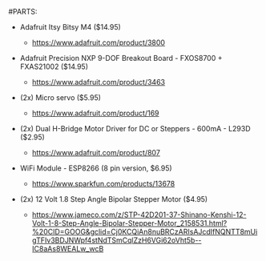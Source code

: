 #PARTS:

* Adafruit Itsy Bitsy M4 ($14.95) 
  * https://www.adafruit.com/product/3800

* Adafruit Precision NXP 9-DOF Breakout Board - FXOS8700 + FXAS21002 ($14.95)
  * https://www.adafruit.com/product/3463

* (2x) Micro servo ($5.95) 
  * https://www.adafruit.com/product/169

* (2x) Dual H-Bridge Motor Driver for DC or Steppers - 600mA - L293D ($2.95) 
  * https://www.adafruit.com/product/807

* WiFi Module - ESP8266 (8 pin version, $6.95)
  * https://www.sparkfun.com/products/13678

* (2x) 12 Volt 1.8 Step Angle Bipolar Stepper Motor ($4.95)
  * https://www.jameco.com/z/STP-42D201-37-Shinano-Kenshi-12-Volt-1-8-Step-Angle-Bipolar-Stepper-Motor_2158531.html?%20CID=GOOG&gclid=Cj0KCQiAn8nuBRCzARIsAJcdIfNQNTT8mUigTFIv3BDJNWpf4stNdTSmCqlZzH6VGi62oVht5b--IC8aAs8WEALw_wcB
